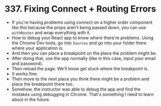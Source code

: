 # 337. Fixing Connect + Routing Errors
- If you're having problems using connect on a higher order component like this because the props aren't being passed down, you can use `withRouter` and wrap everything with it.
- How to debug your React app to know where there're problems. Using the Chrome Dev tools, go into `Sources` and go into your folder there where your application is.
- And then you can place a breakpoint on the place the problem might be.
- After doing that, use the app normally (like in this case, input your email and password).
- Then reload the page. We'll know get stuck where the breakpoint is.
- It works fine. 
- Then move to the next place you think there might be a problem and place the breakpoint there too. 
- Somehow, the instructor was able to debug the app and find the mistakes using debugging in Chrome. That's something I need to learn about in the future.
